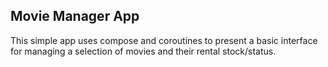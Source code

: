 ## Movie Manager App

This simple app uses compose and coroutines to present a basic interface for managing
a selection of movies and their rental stock/status.